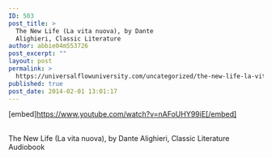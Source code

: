 ```yaml
---
ID: 503
post_title: >
  The New Life (La vita nuova), by Dante
  Alighieri, Classic Literature
author: abbie04m553726
post_excerpt: ""
layout: post
permalink: >
  https://universalflowuniversity.com/uncategorized/the-new-life-la-vita-nuova-by-dante-alighieri-classic-literature/
published: true
post_date: 2014-02-01 13:01:17
---
```

[embed]https://www.youtube.com/watch?v=nAFoUHY99iE[/embed]</br></br>
<p>The New Life (La vita nuova), by Dante Alighieri, Classic Literature Audiobook </p>
